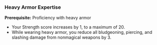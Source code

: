 ### Heavy Armor Expertise

**Prerequisite:**
Proficiency with heavy armor

- Your Strength score increases by 1, to a maximum of 20.
- While wearing heavy armor, you reduce all bludgeoning, piercing, and slashing damage from nonmagical weapons by 3.
